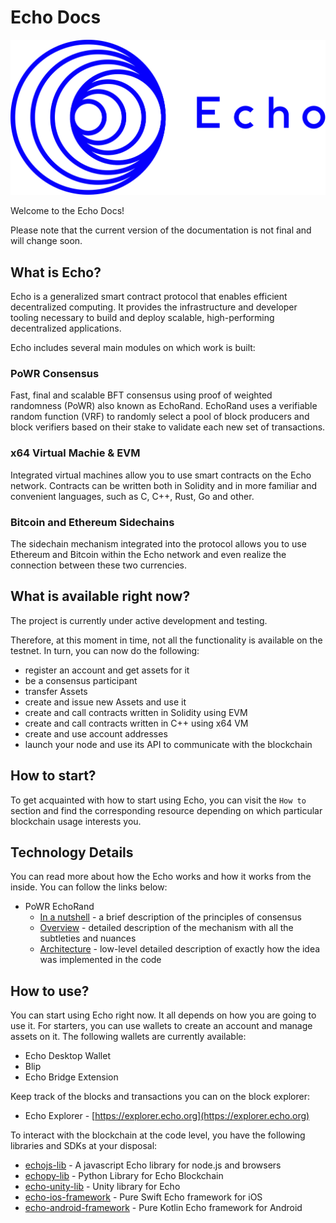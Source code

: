 # Echo Docs

![echo-logo.svg](echo-logo.svg)

Welcome to the Echo Docs!

Please note that the current version of the documentation is not final
and will change soon.

## What is Echo?

Echo is a generalized smart contract protocol that enables efficient
decentralized computing. It provides the infrastructure and developer
tooling necessary to build and deploy scalable, high-performing
decentralized applications.

Echo includes several main modules on which work is built:

### PoWR Consensus 

Fast, final and scalable BFT consensus using proof of weighted
randomness (PoWR) also known as EchoRand. EchoRand uses a verifiable
random function (VRF) to randomly select a pool of block producers and
block verifiers based on their stake to validate each new set of
transactions.

### x64 Virtual Machie & EVM 

Integrated virtual machines allow you to use smart contracts on the Echo
network. Contracts can be written both in Solidity and in more familiar
and convenient languages, such as C, C++, Rust, Go and other.

### Bitcoin and Ethereum Sidechains

The sidechain mechanism integrated into the protocol allows you to use
Ethereum and Bitcoin within the Echo network and even realize the
connection between these two currencies.


## What is available right now?

The project is currently under active development and testing.

Therefore, at this moment in time, not all the functionality is
available on the testnet. In turn, you can now do the following:

- register an account and get assets for it
- be a consensus participant
- transfer Assets
- create and issue new Assets and use it
- create and call contracts written in Solidity using EVM
- create and call contracts written in С++ using x64 VM
- create and use account addresses
- launch your node and use its API to communicate with the blockchain

## How to start?

To get acquainted with how to start using Echo, you can visit the `How
to` section and find the corresponding resource depending on which
particular blockchain usage interests you.

## Technology Details

You can read more about how the Echo works and how it works from the
inside. You can follow the links below:

- PoWR EchoRand
  - [In a nutshell](technologies/echorand/in-a-nutshell) - a brief
    description of the principles of consensus
  - [Overview](technologies/echorand/overview) - detailed description of
    the mechanism with all the subtleties and nuances
  - [Architecture](technologies/echorand/architecture) - low-level
    detailed description of exactly how the idea was implemented in the
    code
    
## How to use?

You can start using Echo right now. It all depends on how you are going
to use it. For starters, you can use wallets to create an account and
manage assets on it. The following wallets are currently available:

- Echo Desktop Wallet
- Blip
- Echo Bridge Extension

Keep track of the blocks and transactions you can on the block explorer:

- Echo Explorer - [https://explorer.echo.org](https://explorer.echo.org)

To interact with the blockchain at the code level, you have the
following libraries and SDKs at your disposal: 

- [echojs-lib](https://github.com/echoprotocol/echojs-lib) - A
  javascript Echo library for node.js and browsers 
- [echopy-lib](https://github.com/echoprotocol/echopy-lib) - Python
  Library for Echo Blockchain 
- [echo-unity-lib](https://github.com/echoprotocol/echo-unity-lib) -
  Unity library for Echo 
- [echo-ios-framework](https://github.com/echoprotocol/echo-ios-framework)
  \- Pure Swift Echo framework for iOS
- [echo-android-framework](https://github.com/echoprotocol/echo-android-framework)
  \- Pure Kotlin Echo framework for Android
